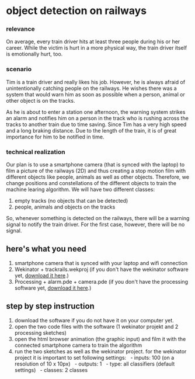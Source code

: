 # object detection on railways

### relevance

On average, every train driver hits at least three people during his or her career. While the victim is hurt in a more physical way, the train driver itself is emotionally hurt, too.


### scenario

Tim is a train driver and really likes his job. However, he is always afraid of unintentionally catching people on the railways.  He wishes there was a system that would warn him as soon as possible when a person, animal or other object is on the tracks.

As he is about to enter a station one afternoon, the warning system strikes an alarm and notifies him on a person in the track who is rushing across the tracks to another train due to time saving. Since Tim has a very high speed and a long braking distance. Due to the length of the train, it is of great importance for him to be notified in time.


### technical realization

Our plan is to use a smartphone camera (that is synced with the laptop) to film a picture of the railways (2D) and thus creating a stop motion film with different objects like people, animals as well as other objects. Therefore, we change positions and constellations of the different objects to train the machine learing algorithm. 
We will have two different classes:
1. empty tracks (no objects that can be detected)
2. people, animals and objects on the tracks

So, whenever something is detected on the railways, there will be a warning signal to notify the train driver. For the first case, however, there will be no signal.


## here's what you need
1. smartphone camera that is synced with your laptop and wifi connection
2. Wekinator + trackrails.wekproj (if you don't have the wekinator software yet,  [download it here](http://www.wekinator.org/downloads/).)
3. Processing + alarm.pde + camera.pde (if you don't have the processing software yet, [download it here](https://processing.org/download).)


## step by step instruction
1. download the software if you do not have it on your computer yet.
2. open the two code files with the software (1 wekinator projekt and 2 processing sketches)
3. open the html browser animation (the graphic input) and film it with the connected smartphone camera to train the algorithm
4. run the two sketches as well as the wekinator project. 
for the wekinator project it is important to set following settings:
&nbsp; - inputs: 100 (on a resolution of 10 x 10px)
&nbsp; - outputs: 1
&nbsp; - type: all classifiers (default settings)
&nbsp; - classes: 2 classes
